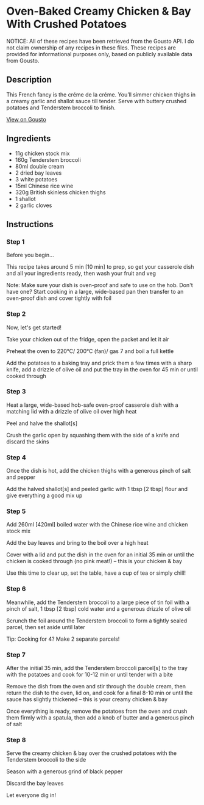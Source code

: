 # Oven-Baked Creamy Chicken & Bay With Crushed Potatoes

NOTICE: All of these recipes have been retrieved from the Gousto API. I do not claim ownership of any recipes in these files. These recipes are provided for informational purposes only, based on publicly available data from Gousto.

## Description

This French fancy is the créme de la créme. You’ll simmer chicken thighs in a creamy garlic and shallot sauce till tender. Serve with buttery crushed potatoes and Tenderstem broccoli to finish.

[View on Gousto](https://www.gousto.co.uk/recipes/cookbook/oven-baked-creamy-chicken-bay-with-crushed-potatoes)

## Ingredients

- 11g chicken stock mix
- 160g Tenderstem broccoli
- 80ml double cream
- 2 dried bay leaves
- 3 white potatoes
- 15ml Chinese rice wine
- 320g British skinless chicken thighs
- 1 shallot
- 2 garlic cloves

## Instructions


### Step 1

Before you begin...

This recipe takes around 5 min <span class="text-danger">[10 min]</span> to prep, so get your casserole dish and all your ingredients ready, then wash your fruit and veg

Note: Make sure your dish is oven-proof and safe to use on the hob. Don't have one? Start cooking in a large, wide-based pan then transfer to an oven-proof dish and cover tightly with foil


### Step 2

Now, let's get started!

Take your chicken out of the fridge, open the packet and let it air

Preheat the oven to 220°C/ 200°C (fan)/ gas 7 and boil a full kettle

Add the potatoes to a baking tray and prick them a few times with a sharp knife, add a drizzle of olive oil and put the tray in the oven for 45 min or until cooked through


### Step 3

Heat a large, wide-based hob-safe oven-proof casserole dish with a matching lid with a drizzle of olive oil over high heat

Peel and halve the shallot<span class="text-danger">[s]</span>

Crush the garlic open by squashing them with the side of a knife and discard the skins


### Step 4

Once the dish is hot, add the chicken thighs with a generous pinch of salt and pepper

Add the halved shallot<span class="text-danger">[s]</span> and peeled garlic with 1 tbsp <span class="text-danger">[2 tbsp] </span>flour and give everything a good mix up


### Step 5

Add 260ml <span class="text-danger">[420ml]</span> boiled water with the Chinese rice wine and chicken stock mix

Add the bay leaves and bring to the boil over a high heat

Cover with a lid and put the dish in the oven for an initial 35 min or until the chicken is cooked through (no pink meat!) – this is your chicken & bay

Use this time to clear up, set the table, have a cup of tea or simply chill!


### Step 6

Meanwhile, add the Tenderstem broccoli to a large piece of tin foil with a pinch of salt, 1 tbsp <span class="text-danger">[2 tbsp] </span>cold water and a generous drizzle of olive oil

Scrunch the foil around the Tenderstem broccoli to form a tightly sealed parcel, then set aside until later

Tip: Cooking for 4? Make 2 separate parcels!


### Step 7

After the initial 35 min, add the Tenderstem broccoli parcel<span class="text-danger">[s]</span> to the tray with the potatoes and cook for 10-12 min or until tender with a bite

Remove the dish from the oven and stir through the double cream, then return the dish to the oven, lid on, and cook for a final 8-10 min or until the sauce has slightly thickened – this is your creamy chicken & bay

Once everything is ready, remove the potatoes from the oven and crush them firmly with a spatula, then add a knob of butter and a generous pinch of salt

### Step 8

Serve the creamy chicken & bay over the crushed potatoes with the Tenderstem broccoli to the side

Season with a generous grind of black pepper

Discard the bay leaves

Let everyone dig in!

